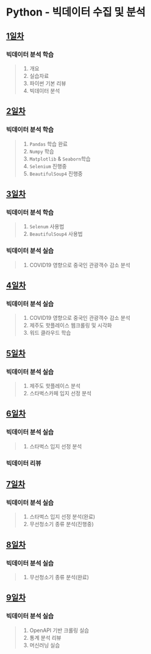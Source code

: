 # Python - 빅데이터 수집 및 분석

## [1일차](https://github.com/LegdayDev/BigData-Analysis/blob/master/md/Day01.md)
### 빅데이터 분석 학습
> 1. 개요
> 2. 실습자료
> 3. 파이썬 기본 리뷰
> 4. 빅데이터 분석


## [2일차](https://github.com/LegdayDev/BigData-Analysis/blob/master/md/Day02.md)
### 빅데이터 분석 학습
> 1. `Pandas` 학습 완료
> 2. `Numpy` 학습 
> 3. `Matplotlib` & `Seaborn`학습 
> 4. `Selenium` 진행중 
> 5. `BeautifulSoup4` 진행중

## [3일차](https://github.com/LegdayDev/BigData-Analysis/blob/master/md/Day03.md)
### 빅데이터 분석 학습
> 1. `Selenum` 사용법
> 2. `BeautifulSoup4` 사용법
### 빅데이터 분석 실습
> 1. COVID19 영향으로 중국인 관광객수 감소 분석

## [4일차](https://github.com/LegdayDev/BigData-Analysis/blob/master/md/Day04.md)
### 빅데이터 분석 실습
> 1. COVID19 영향으로 중국인 관광객수 감소 분석
> 2. 제주도 핫플레이스 웹크롤링 및 시각화
> 3. 워드 클라우드 학습

## [5일차](https://github.com/LegdayDev/BigData-Analysis/blob/master/md/Day05.md)
### 빅데이터 분석 실습
> 1. 제주도 핫플레이스 분석
> 2. 스타벅스카페 입지 선정 분석

## [6일차](https://github.com/LegdayDev/BigData-Analysis/blob/master/md/Day06.md)
### 빅데이터 분석 실습
> 1. 스타벅스 입지 선정 분석
### 빅데이터 리뷰

## [7일차](https://github.com/LegdayDev/BigData-Analysis/blob/master/md/Day07.md)
### 빅데이터 분석 실습
> 1. 스타벅스 입지 선정 분석(완료)
> 2. 무선청소기 종류 분석(진행중)

## [8일차](https://github.com/LegdayDev/BigData-Analysis/blob/master/md/Day08.md)
### 빅데이터 분석 실습
> 1. 무선청소기 종류 분석(완료)

## [9일차](https://github.com/LegdayDev/BigData-Analysis/blob/master/md/Day09.md)
### 빅데이터 분석 실습
> 1. OpenAPI 기반 크롤링 실습
> 2. 통계 분석 리뷰
> 3. 머신러닝 실습